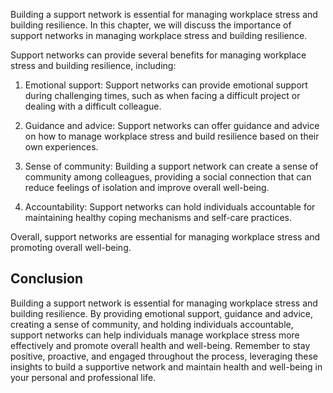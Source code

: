 
Building a support network is essential for managing workplace stress and building resilience. In this chapter, we will discuss the importance of support networks in managing workplace stress and building resilience.

Support networks can provide several benefits for managing workplace stress and building resilience, including:

1. Emotional support: Support networks can provide emotional support during challenging times, such as when facing a difficult project or dealing with a difficult colleague.

2. Guidance and advice: Support networks can offer guidance and advice on how to manage workplace stress and build resilience based on their own experiences.

3. Sense of community: Building a support network can create a sense of community among colleagues, providing a social connection that can reduce feelings of isolation and improve overall well-being.

4. Accountability: Support networks can hold individuals accountable for maintaining healthy coping mechanisms and self-care practices.

Overall, support networks are essential for managing workplace stress and promoting overall well-being.

Conclusion
----------

Building a support network is essential for managing workplace stress and building resilience. By providing emotional support, guidance and advice, creating a sense of community, and holding individuals accountable, support networks can help individuals manage workplace stress more effectively and promote overall health and well-being. Remember to stay positive, proactive, and engaged throughout the process, leveraging these insights to build a supportive network and maintain health and well-being in your personal and professional life.
